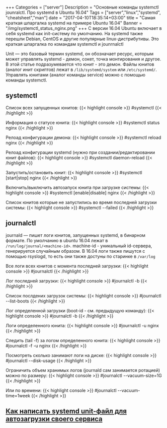 +++
Categories = ["server"]
Description = "Основные команды systemctl jounralctl. Про systemd в Ubuntu 16.04"
Tags = ["server","linux","systemd", "cheatsheet","man"]
date = "2017-04-10T18:35:14+03:00"
title = "Самая краткая шпаргалка systemd на примере Ubuntu 16.04"
Banner = "/img/systemctl_status_nginx.png"
+++
С версии 16.04 Ubuntu включает в себя systemd как init-систему по умолчанию. На systemd также перешли Debian, CentOS и другие популярные linux-дистрибутивы. Это краткая шпаргалка по командам systemctl и jounrnalctl

<!--more-->

Unit — это базовый термин systemd, он обозначает ресурс, которым может управлять systemd - демон, сокет, точка монтирования и другое. В этой статье подразумевается что юнит - это демон. Файлы юнитов (аналог инит скриптов) лежат в ```/lib/systemd/system``` или ```/etc/systemd/```. Управлять юнитами (аналог команды service) можно с помощью команды systemctl. 

## systemctl

Список всех запущенных юнитов:
{{< highlight console >}}
#systemctl
{{< /highlight >}}

Информация о статусе юнита:
{{< highlight console >}}
#systemctl status nginx
{{< /highlight >}}

Релоад конфигурации демона:
{{< highlight console >}}
#systemctl reload nginx
{{< /highlight >}}

Релоад конфигурации systemd (нужно при создании/редактировании юнит файлов):
{{< highlight console >}}
#systemctl daemon-reload
{{< /highlight >}}


Запустить/остановить юнит:
{{< highlight console >}}
#systemctl [start|stop] nginx
{{< /highlight >}}

Включить/выключить автозапуск юнита при загрузке системы:
{{< highlight console >}}
#systemctl [enable|disable] nginx
{{< /highlight >}}

Список юнитов которые не запустились во время последней загрузки системы:
{{< highlight console >}}
#systemctl --failed
{{< /highlight >}}

## journalctl

journald — пишет логи юнитов, запущенных systemd, в бинарном формате. По умолчанию в ubuntu 16.04 лежат в ```/run/log/journal/<machine-id>```. machine-id - уникальный id-сервера, генерируется случайным образом. В 16.04 логи также пишутся с помощью rsyslogd, то есть они также достуны по старинке в ```/var/log```

Все логи всех юнитов с момента последней загрузки:
{{< highlight console >}}
#journalctl
{{< /highlight >}}

Лог последней загрузки:
{{< highlight console >}}
#journalctl -b
{{< /highlight >}}

Список послдених загрузок системы:
{{< highlight console >}}
#journalctl --list-boots
{{< /highlight >}}

Лог определенной загрузки (boot-id - см. предыдущую команду):
{{< highlight console >}}
#journalctl -b <boot-id>
{{< /highlight >}}

Логи определенного юнита:
{{< highlight console >}}
#journalctl -u nginx
{{< /highlight >}}

Следить (tail -f) за логом определенного юнита:
{{< highlight console >}}
#journalctl -f -u nginx
{{< /highlight >}}

Посмотреть сколько занимают логи на диске:
{{< highlight console >}}
#journalctl --disk-usage
{{< /highlight >}}

Ограничить объем хранимых логов (journald сам занимается ротацией) можно по размеру:
{{< highlight console >}}
#journalctl --vacuum-size=1G
{{< /highlight >}}

Или по времени:
{{< highlight console >}}
#journalctl --vacuum-time=1week
{{< /highlight >}}



## [Как написать systemd unit-файл для автозагрузки своего сервиса](/post/systemd-unit-ubuntu/)

